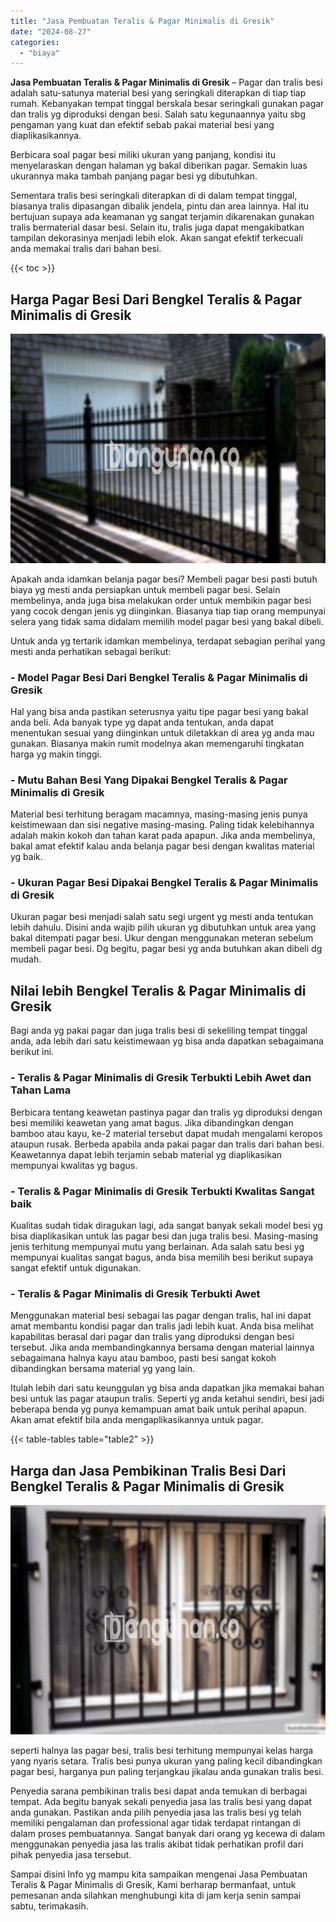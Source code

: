 ```yaml
---
title: "Jasa Pembuatan Teralis & Pagar Minimalis di Gresik"
date: "2024-08-27"
categories: 
  - "biaya"
---
```


**Jasa Pembuatan Teralis & Pagar Minimalis di Gresik** – Pagar dan tralis besi adalah satu-satunya material besi yang seringkali diterapkan di tiap tiap rumah. Kebanyakan tempat tinggal berskala besar seringkali gunakan pagar dan tralis yg diproduksi dengan besi. Salah satu kegunaannya yaitu sbg pengaman yang kuat dan efektif sebab pakai material besi yang diaplikasikannya.

Berbicara soal pagar besi miliki ukuran yang panjang, kondisi itu menyelaraskan dengan halaman yg bakal diberikan pagar. Semakin luas ukurannya maka tambah panjang pagar besi yg dibutuhkan.

Sementara tralis besi seringkali diterapkan di di dalam tempat tinggal, biasanya tralis dipasangan dibalik jendela, pintu dan area lainnya. Hal itu bertujuan supaya ada keamanan yg sangat terjamin dikarenakan gunakan tralis bermaterial dasar besi. Selain itu, tralis juga dapat mengakibatkan tampilan dekorasinya menjadi lebih elok. Akan sangat efektif terkecuali anda memakai tralis dari bahan besi.

{{< toc >}}

## Harga Pagar Besi Dari Bengkel Teralis & Pagar Minimalis di Gresik

![Jasa Pembuatan Teralis & Pagar Minimalis di Gresik](/images/pagar-minimalis-murah-39.png)

Apakah anda idamkan belanja pagar besi? Membeli pagar besi pasti butuh biaya yg mesti anda persiapkan untuk membeli pagar besi. Selain membelinya, anda juga bisa melakukan order untuk membikin pagar besi yang cocok dengan jenis yg diinginkan. Biasanya tiap tiap orang mempunyai selera yang tidak sama didalam memilih model pagar besi yang bakal dibeli.

Untuk anda yg tertarik idamkan membelinya, terdapat sebagian perihal yang mesti anda perhatikan sebagai berikut:
### \- Model Pagar Besi Dari Bengkel Teralis & Pagar Minimalis di Gresik

Hal yang bisa anda pastikan seterusnya yaitu tipe pagar besi yang bakal anda beli. Ada banyak type yg dapat anda tentukan, anda dapat menentukan sesuai yang diinginkan untuk diletakkan di area yg anda mau gunakan. Biasanya makin rumit modelnya akan memengaruhi tingkatan harga yg makin tinggi.

### \- Mutu Bahan Besi Yang Dipakai Bengkel Teralis & Pagar Minimalis di Gresik

Material besi terhitung beragam macamnya, masing-masing jenis punya keistimewaan dan sisi negative masing-masing. Paling tidak kelebihannya adalah makin kokoh dan tahan karat pada apapun. Jika anda membelinya, bakal amat efektif kalau anda belanja pagar besi dengan kwalitas material yg baik.

### \- Ukuran Pagar Besi Dipakai Bengkel Teralis & Pagar Minimalis di Gresik

Ukuran pagar besi menjadi salah satu segi urgent yg mesti anda tentukan lebih dahulu. Disini anda wajib pilih ukuran yg dibutuhkan untuk area yang bakal ditempati pagar besi. Ukur dengan menggunakan meteran sebelum membeli pagar besi. Dg begitu, pagar besi yg anda butuhkan akan dibeli dg mudah.

## Nilai lebih Bengkel Teralis & Pagar Minimalis di Gresik

Bagi anda yg pakai pagar dan juga tralis besi di sekeliling tempat tinggal anda, ada lebih dari satu keistimewaan yg bisa anda dapatkan sebagaimana berikut ini.

### \- Teralis & Pagar Minimalis di Gresik Terbukti Lebih Awet dan Tahan Lama

Berbicara tentang keawetan pastinya pagar dan tralis yg diproduksi dengan besi memiliki keawetan yang amat bagus. Jika dibandingkan dengan bamboo atau kayu, ke-2 material tersebut dapat mudah mengalami keropos ataupun rusak. Berbeda apabila anda pakai pagar dan tralis dari bahan besi. Keawetannya dapat lebih terjamin sebab material yg diaplikasikan mempunyai kwalitas yg bagus.

### \- Teralis & Pagar Minimalis di Gresik Terbukti Kwalitas Sangat baik

Kualitas sudah tidak diragukan lagi, ada sangat banyak sekali model besi yg bisa diaplikasikan untuk las pagar besi dan juga tralis besi. Masing-masing jenis terhitung mempunyai mutu yang berlainan. Ada salah satu besi yg mempunyai kualitas sangat bagus, anda bisa memilih besi berikut supaya sangat efektif untuk digunakan.

### \- Teralis & Pagar Minimalis di Gresik Terbukti Awet

Menggunakan material besi sebagai las pagar dengan tralis, hal ini dapat amat membantu kondisi pagar dan tralis jadi lebih kuat. Anda bisa melihat kapabilitas berasal dari pagar dan tralis yang diproduksi dengan besi tersebut. Jika anda membandingkannya bersama dengan material lainnya sebagaimana halnya kayu atau bamboo, pasti besi sangat kokoh dibandingkan bersama material yg yang lain.

Itulah lebih dari satu keunggulan yg bisa anda dapatkan jika memakai bahan besi untuk las pagar ataupun tralis. Seperti yg anda ketahui sendiri, besi jadi beberapa benda yg punya kemampuan amat baik untuk perihal apapun. Akan amat efektif bila anda mengaplikasikannya untuk pagar.

{{< table-tables table="table2" >}}

## Harga dan Jasa Pembikinan Tralis Besi Dari Bengkel Teralis & Pagar Minimalis di Gresik

![Jasa Pembuatan Teralis & Pagar Minimalis di Gresik](/images/teralis-minimalis-murah-14.png)

seperti halnya las pagar besi, tralis besi terhitung mempunyai kelas harga yang nyaris setara. Tralis besi punya ukuran yang paling kecil dibandingkan pagar besi, harganya pun paling terjangkau jikalau anda gunakan tralis besi.

Penyedia sarana pembikinan tralis besi dapat anda temukan di berbagai tempat. Ada begitu banyak sekali penyedia jasa las tralis besi yang dapat anda gunakan. Pastikan anda pilih penyedia jasa las tralis besi yg telah memiliki pengalaman dan professional agar tidak terdapat rintangan di dalam proses pembuatannya. Sangat banyak dari orang yg kecewa di dalam menggunakan penyedia jasa las tralis akibat tidak perhatikan profil dari pihak penyedia jasa tersebut.

Sampai disini Info yg mampu kita sampaikan mengenai Jasa Pembuatan Teralis & Pagar Minimalis di Gresik, Kami berharap bermanfaat, untuk pemesanan anda silahkan menghubungi kita di jam kerja senin sampai sabtu, terimakasih.
